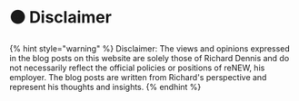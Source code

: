 # 🟠 Disclaimer

{% hint style="warning" %}
Disclaimer: The views and opinions expressed in the blog posts on this website are solely those of Richard Dennis and do not necessarily reflect the official policies or positions of reNEW, his employer. The blog posts are written from Richard's perspective and represent his thoughts and insights.
{% endhint %}

